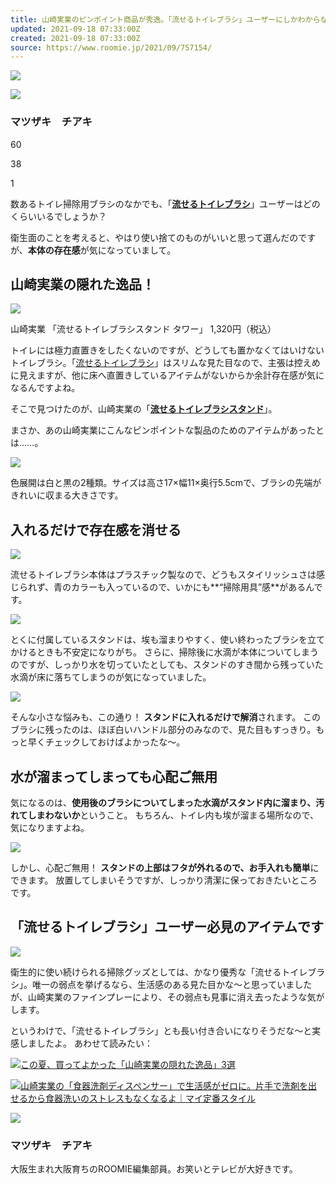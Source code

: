 ```yaml
---
title: 山崎実業のピンポイント商品が秀逸。「流せるトイレブラシ」ユーザーにしかわからない悩みを解決してくれました｜マイ定番スタイル
updated: 2021-09-18 07:33:00Z
created: 2021-09-18 07:33:00Z
source: https://www.roomie.jp/2021/09/757154/
---
```


 ![](https://assets.media-platform.com/roomie/dist/images/2021/09/yamajitsu-_-toilet-12.jpg)

![](https://www.roomie.jp/wp-content/uploads/userphoto/305.png)

### マツザキ　チアキ

 60

 38

 1

数あるトイレ掃除用ブラシのなかでも、「[**流せるトイレブラシ**](https://www.amazon.co.jp/dp/B0853F2PT9?ots=1&tag=roomie18-22&linkCode=ogi&th=1&psc=1&ref=mgac2017)」ユーザーはどのくらいいるでしょうか？

衛生面のことを考えると、やはり使い捨てのものがいいと思って選んだのですが、**本体の存在感**が気になっていまして。

## 山崎実業の隠れた逸品！

![](https://assets.media-platform.com/roomie/dist/images/2021/09/yamajitsu-_-toilet-5.jpg)

山崎実業 「流せるトイレブラシスタンド タワー」 1,320円（税込）

トイレには極力直置きをしたくないのですが、どうしても置かなくてはいけないトイレブラシ。「[流せるトイレブラシ](https://www.amazon.co.jp/dp/B0853F2PT9?ots=1&tag=roomie18-22&linkCode=ogi&th=1&psc=1&ref=mgac2017)」はスリムな見た目なので、主張は控えめに見えますが、他に床へ直置きしているアイテムがないからか余計存在感が気になるんですよね。

そこで見つけたのが、山崎実業の「[**流せるトイレブラシスタンド**](https://www.amazon.co.jp/dp/B08492BVZY?ots=1&tag=roomie18-22&linkCode=ogi&th=1&psc=1&ref=mgac2017)」。

まさか、あの山崎実業にこんなピンポイントな製品のためのアイテムがあったとは……。

![](https://assets.media-platform.com/roomie/dist/images/2021/09/yamajitsu-_-toilet-4.jpg)

色展開は白と黒の2種類。サイズは高さ17×幅11×奥行5.5cmで、ブラシの先端がきれいに収まる大きさです。

## 入れるだけで存在感を消せる

![](https://assets.media-platform.com/roomie/dist/images/2021/09/yamajitsu-_-toilet-2.jpg)

流せるトイレブラシ本体はプラスチック製なので、どうもスタイリッシュさは感じられず、青のカラーも入っているので、いかにも**“掃除用具”感**があるんです。

![](https://assets.media-platform.com/roomie/dist/images/2021/09/yamajitsu-_-toilet-1.jpg)

とくに付属しているスタンドは、埃も溜まりやすく、使い終わったブラシを立てかけるときも不安定になりがち。
さらに、掃除後に水滴が本体についてしまうのですが、しっかり水を切っていたとしても、スタンドのすき間から残っていた水滴が床に落ちてしまうのが気になっていました。

![](https://assets.media-platform.com/roomie/dist/images/2021/09/yamajitsu-_-toilet-10.jpg)

そんな小さな悩みも、この通り！ **スタンドに入れるだけで解消**されます。
このブラシに残ったのは、ほぼ白いハンドル部分のみなので、見た目もすっきり。もっと早くチェックしておけばよかったな～。

## 水が溜まってしまっても心配ご無用

気になるのは、**使用後のブラシについてしまった水滴がスタンド内に溜まり、汚れてしまわないか**ということ。
もちろん、トイレ内も埃が溜まる場所なので、気になりますよね。

![](https://assets.media-platform.com/roomie/dist/images/2021/09/yamajitsu-_-toilet-15.jpg)

しかし、心配ご無用！ **スタンドの上部はフタが外れるので、お手入れも簡単**にできます。
放置してしまいそうですが、しっかり清潔に保っておきたいところです。

## 「流せるトイレブラシ」ユーザー必見のアイテムです

![](https://assets.media-platform.com/roomie/dist/images/2021/09/yamajitsu-_-toilet-14.jpg)

衛生的に使い続けられる掃除グッズとしては、かなり優秀な「流せるトイレブラシ」。唯一の弱点を挙げるなら、生活感のある見た目かな～と思っていましたが、山崎実業のファインプレーにより、その弱点も見事に消え去ったような気がします。

というわけで、「流せるトイレブラシ」とも長い付き合いになりそうだな～と実感しましたよ。
あわせて読みたい：

[ ![](https://assets.media-platform.com/roomie/dist/images/2021/08/IMG_4526-2-1.jpg)この夏、買ってよかった「山崎実業の隠れた逸品」3選](https://www.roomie.jp/2021/08/752530/)

[ ![](https://assets.media-platform.com/roomie/dist/images/2021/07/5fdc6e64a20c4a7ed745b9672af74574.jpg)山崎実業の「食器洗剤ディスペンサー」で生活感がゼロに。片手で洗剤を出せるから食器洗いのストレスもなくなるよ｜マイ定番スタイル](https://www.roomie.jp/2021/07/743419/)

![](https://www.roomie.jp/wp-content/uploads/userphoto/305.png)

### マツザキ　チアキ

大阪生まれ大阪育ちのROOMIE編集部員。お笑いとテレビが大好きです。
